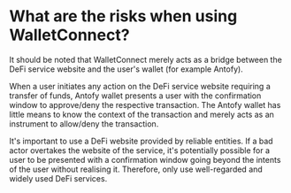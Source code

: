 # What are the risks when using WalletConnect?

It should be noted that WalletConnect merely acts as a bridge between the DeFi service website and the user's wallet (for example Antofy).

When a user initiates any action on the DeFi service website requiring a transfer of funds, Antofy wallet presents a user with the confirmation window to approve/deny the respective transaction. The Antofy wallet has little means to know the context of the transaction and merely acts as an instrument to allow/deny the transaction.

It's important to use a DeFi website provided by reliable entities. If a bad actor overtakes the website of the service, it's potentially possible for a user to be presented with a confirmation window going beyond the intents of the user without realising it. Therefore, only use well-regarded and widely used DeFi services.